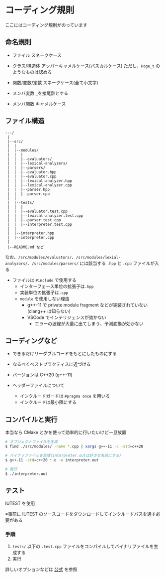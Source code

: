 # コーディング規則

ここにはコーディング規則がのっています


## 命名規則

- ファイル
  スネークケース

- クラス/構造体
  アッパーキャメルケース(パスカルケース)
  ただし、`Hoge_t` のようなものは認める

- 関数/変数/定数
  スネークケース(全て小文字)

- メンバ変数
  `_`を接尾辞とする

- メンバ関数
  キャメルケース


## ファイル構造

```
---/
 |
 |--src/
 |  |
 |  |--modules/
 |  |  |
 |  |  |--evaluators/
 |  |  |--lexical-analyzers/
 |  |  |--parsers/
 |  |  |--evaluator.hpp
 |  |  |--evaluator.cpp
 |  |  |--lexical-analyzer.hpp
 |  |  |--lexical-analyzer.cpp
 |  |  |--parser.hpp
 |  |  |--parser.cpp
 |  |
 |  |--tests/
 |  |  |
 |  |  |--evaluator.test.cpp
 |  |  |--lexical-analyzer.test.cpp
 |  |  |--parser.test.cpp
 |  |  |--interpreter.test.cpp
 |  |
 |  |--interpreter.hpp
 |  |--interpreter.cpp
 |
 |--README.md など
```

なお、`/src/modules/evaluators/`、`/src/modules/lexial-analyzors/`、`/src/modules/parsers/` には該当する `.hpp` と `.cpp` ファイルが入る

- ファイルは `#include` で使用する
  - インターフェース単位の拡張子は`.hpp`
  - 実装単位の拡張子は`.cpp`
  - `module` を使用しない理由
    - g++-11 で private module fragment などが実装されていない (clang++ は知らない)
    - VSCode でインテリジェンスが効かない
      - エラーの波線が大量に出てしまう、予測変換が効かない


## コーディングなど

- できるだけリーダブルコードをもとにしたものにする

- なるべくベストプラクティスに近づける

- バージョンは C++20 (g++-11)

- ヘッダーファイルについて
  - インクルードガードは `#pragma once` を用いる
  - インクルードは最小限にする


## コンパイルと実行

本当なら CMake とかを使って効率的に行いたいけど一旦放置

```bash
# オブジェクトファイルを生成
$ find ./src/modules/ -name *.cpp | xargs g++-11 -c -std=c++20

# バイナリファイルを生成(interpreter.outは好きな名前にする)
$ g++-11 -std=c++20 *.o -o interpreter.out

# 実行
$ ./interpreter.out
```

## テスト

IUTEST を使用

※事前に IUTEST のソースコードをダウンロードしてインクルードパスを通す必要がある


### 手順

1. `tests/` 以下の `.test.cpp` ファイルをコンパイルしてバイナリファイルを生成する
1. 実行

詳しいオプションなどは [公式](https://srz-zumix.github.io/iutest/latest/primer.html) を参照